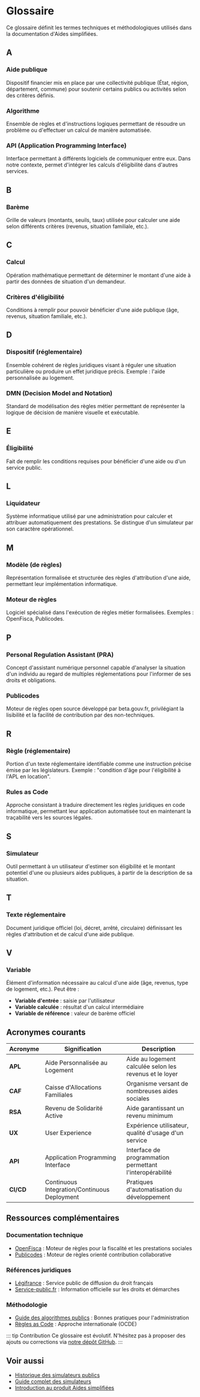 # Glossaire

Ce glossaire définit les termes techniques et méthodologiques utilisés dans la documentation d'Aides simplifiées.

## A

### Aide publique
Dispositif financier mis en place par une collectivité publique (État, région, département, commune) pour soutenir certains publics ou activités selon des critères définis.

### Algorithme
Ensemble de règles et d'instructions logiques permettant de résoudre un problème ou d'effectuer un calcul de manière automatisée.

### API (Application Programming Interface)
Interface permettant à différents logiciels de communiquer entre eux. Dans notre contexte, permet d'intégrer les calculs d'éligibilité dans d'autres services.

## B

### Barème
Grille de valeurs (montants, seuils, taux) utilisée pour calculer une aide selon différents critères (revenus, situation familiale, etc.).

## C

### Calcul
Opération mathématique permettant de déterminer le montant d'une aide à partir des données de situation d'un demandeur.

### Critères d'éligibilité
Conditions à remplir pour pouvoir bénéficier d'une aide publique (âge, revenus, situation familiale, etc.).

## D

### Dispositif (réglementaire)
Ensemble cohérent de règles juridiques visant à réguler une situation particulière ou produire un effet juridique précis. Exemple : l'aide personnalisée au logement.

### DMN (Decision Model and Notation)
Standard de modélisation des règles métier permettant de représenter la logique de décision de manière visuelle et exécutable.

## E

### Éligibilité
Fait de remplir les conditions requises pour bénéficier d'une aide ou d'un service public.

## L

### Liquidateur
Système informatique utilisé par une administration pour calculer et attribuer automatiquement des prestations. Se distingue d'un simulateur par son caractère opérationnel.

## M

### Modèle (de règles)
Représentation formalisée et structurée des règles d'attribution d'une aide, permettant leur implémentation informatique.

### Moteur de règles
Logiciel spécialisé dans l'exécution de règles métier formalisées. Exemples : OpenFisca, Publicodes.

## P

### Personal Regulation Assistant (PRA)
Concept d'assistant numérique personnel capable d'analyser la situation d'un individu au regard de multiples réglementations pour l'informer de ses droits et obligations.

### Publicodes
Moteur de règles open source développé par beta.gouv.fr, privilégiant la lisibilité et la facilité de contribution par des non-techniques.

## R

### Règle (réglementaire)
Portion d'un texte réglementaire identifiable comme une instruction précise émise par les législateurs. Exemple : "condition d'âge pour l'éligibilité à l'APL en location".

### Rules as Code
Approche consistant à traduire directement les règles juridiques en code informatique, permettant leur application automatisée tout en maintenant la traçabilité vers les sources légales.

## S

### Simulateur
Outil permettant à un utilisateur d'estimer son éligibilité et le montant potentiel d'une ou plusieurs aides publiques, à partir de la description de sa situation.

## T

### Texte réglementaire
Document juridique officiel (loi, décret, arrêté, circulaire) définissant les règles d'attribution et de calcul d'une aide publique.

## V

### Variable
Élément d'information nécessaire au calcul d'une aide (âge, revenus, type de logement, etc.). Peut être :
- **Variable d'entrée** : saisie par l'utilisateur
- **Variable calculée** : résultat d'un calcul intermédiaire  
- **Variable de référence** : valeur de barème officiel

## Acronymes courants

| Acronyme | Signification | Description |
|----------|---------------|-------------|
| **APL** | Aide Personnalisée au Logement | Aide au logement calculée selon les revenus et le loyer |
| **CAF** | Caisse d'Allocations Familiales | Organisme versant de nombreuses aides sociales |
| **RSA** | Revenu de Solidarité Active | Aide garantissant un revenu minimum |
| **UX** | User Experience | Expérience utilisateur, qualité d'usage d'un service |
| **API** | Application Programming Interface | Interface de programmation permettant l'interopérabilité |
| **CI/CD** | Continuous Integration/Continuous Deployment | Pratiques d'automatisation du développement |

## Ressources complémentaires

### Documentation technique
- [OpenFisca](https://openfisca.org/) : Moteur de règles pour la fiscalité et les prestations sociales
- [Publicodes](https://publi.codes/) : Moteur de règles orienté contribution collaborative

### Références juridiques
- [Légifrance](https://www.legifrance.gouv.fr/) : Service public de diffusion du droit français
- [Service-public.fr](https://www.service-public.fr/) : Information officielle sur les droits et démarches

### Méthodologie
- [Guide des algorithmes publics](https://guides.etalab.gouv.fr/algorithmes/) : Bonnes pratiques pour l'administration
- [Règles as Code](https://oecd-opsi.org/wp-content/uploads/2020/08/OECD-OPSI-Primer-Rules-as-Code.pdf) : Approche internationale (OCDE)

::: tip Contribution
Ce glossaire est évolutif. N'hésitez pas à proposer des ajouts ou corrections via [notre dépôt GitHub](https://github.com/betagouv/aides-simplifiees-docs).
:::

## Voir aussi

- [Historique des simulateurs publics](/historique)
- [Guide complet des simulateurs](/simulateurs/)
- [Introduction au produit Aides simplifiées](/introduction)
